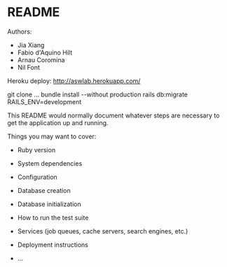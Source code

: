 # README

Authors:
* Jia Xiang
* Fabio d'Aquino Hilt
* Arnau Coromina
* Nil Font

Heroku deploy:
http://aswlab.herokuapp.com/

git clone ...
bundle install --without production
rails db:migrate RAILS_ENV=development




This README would normally document whatever steps are necessary to get the
application up and running.

Things you may want to cover:

* Ruby version

* System dependencies

* Configuration

* Database creation

* Database initialization

* How to run the test suite

* Services (job queues, cache servers, search engines, etc.)

* Deployment instructions

* ...
